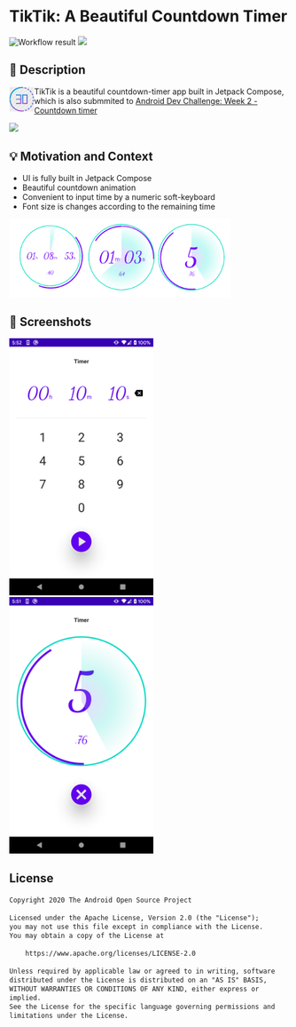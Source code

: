 # TikTik: A Beautiful Countdown Timer

<!--- Replace <OWNER> with your Github Username and <REPOSITORY> with the name of your repository. -->
<!--- You can find both of these in the url bar when you open your repository in github. -->
![Workflow result](https://github.com/vitaviva/CountdownTimer/workflows/Check/badge.svg)
![](https://img.shields.io/badge/jetpack_compose-1.0.0_beta01-green.svg)

## :scroll: Description
<img src="app/src/main/res/mipmap-xxhdpi/count_down_timer.png" width=45 align=left >

TikTik is a beautiful countdown-timer app built in Jetpack Compose, <br/> which is also submmited to [Android Dev Challenge: Week 2 - Countdown timer](https://android-developers.googleblog.com/2021/03/android-dev-challenge-2.html)


<img src="/results/screenrecord.gif" width="260" >

## :bulb: Motivation and Context
<!--- Optionally point readers to interesting parts of your submission. -->
<!--- What are you especially proud of? -->

- UI is fully built in Jetpack Compose
- Beautiful countdown animation
- Convenient to input time by a numeric soft-keyboard
- Font size is changes according to the remaining time
<img src="/results/screenshot_3.png" width=400 >


## :camera_flash: Screenshots
<!-- You can add more screenshots here if you like -->
<img src="/results/screenshot_1.png" width="260">&emsp;<img src="/results/screenshot_2.png" width="260">

## License
```
Copyright 2020 The Android Open Source Project

Licensed under the Apache License, Version 2.0 (the "License");
you may not use this file except in compliance with the License.
You may obtain a copy of the License at

    https://www.apache.org/licenses/LICENSE-2.0

Unless required by applicable law or agreed to in writing, software
distributed under the License is distributed on an "AS IS" BASIS,
WITHOUT WARRANTIES OR CONDITIONS OF ANY KIND, either express or implied.
See the License for the specific language governing permissions and
limitations under the License.
```